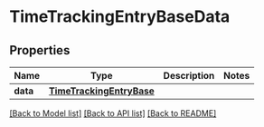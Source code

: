 # TimeTrackingEntryBaseData

## Properties
Name | Type | Description | Notes
------------ | ------------- | ------------- | -------------
**data** | [**TimeTrackingEntryBase**](TimeTrackingEntryBase.md) |  | 

[[Back to Model list]](../README.md#documentation-for-models) [[Back to API list]](../README.md#documentation-for-api-endpoints) [[Back to README]](../README.md)

